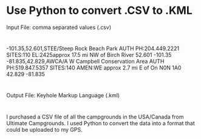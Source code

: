 # Use Python to convert .CSV to .KML
Input File:  comma separated values (.csv)
#
-101.35,52.601,STEE/Steep Rock Beach Park  AUTH PH:204.449.2221   SITES:110 EL:2425approx 17.5 mi NW of Birch River 52.601 -101.35
-81.835,42.829,AWCA/A W Campbell Conservation Area  AUTH PH:519.847.5357   SITES:140  AMEN:WE approx 2.7 mi E of On N0N 1A0 42.829 -81.835
#
Output File: Keyhole Markup Language (.kml)
#
I purchased a CSV file of all the campgrounds in the
USA/Canada from Ultimate Campgrounds.  I used Python to
convert the data into a format that could be uploaded to
my GPS.
